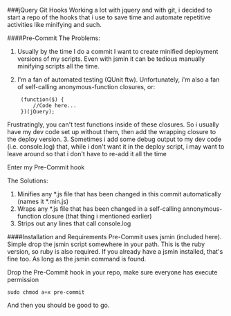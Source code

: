 ###jQuery Git Hooks
Working a lot with jquery and with git, i decided to start a repo of the hooks that i use to save time and automate repetitive activities like minifying and such.

####Pre-Commit
The Problems:

1. Usually by the time I do a commit I want to create minified deployment versions of my scripts. Even with jsmin it can be tedious manually minifying scripts all the time.
2. I'm a fan of automated testing (QUnit ftw). Unfortunately, i'm also a fan of self-calling anonymous-function closures, or:
	
		(function($) {
			//Code here...
		})(jQuery);
	
Frustratingly, you can't test functions inside of these closures. So i usually have my dev code set up without them, then add the wrapping closure to the deploy version.
3. Sometimes i add some debug output to my dev code (i.e. console.log) that, while i don't want it in the deploy script, i may want to leave around so that i don't have to re-add it all the time

Enter my Pre-Commit hook

The Solutions:

1. Minifies any *.js file that has been changed in this commit automatically (names it *.min.js)
2. Wraps any *.js file that has been changed in a self-calling annonymous-function closure (that thing i mentioned earlier)
3. Strips out any lines that call console.log

####Installation and Requirements
Pre-Commit uses jsmin (included here). Simple drop the jsmin script somewhere in your path. This is the ruby version, so ruby is also required. If you already have a jsmin installed, that's fine too. As long as the jsmin command is found.

Drop the Pre-Commit hook in your repo, make sure everyone has execute permission

	sudo chmod a+x pre-commit
	
And then you should be good to go.